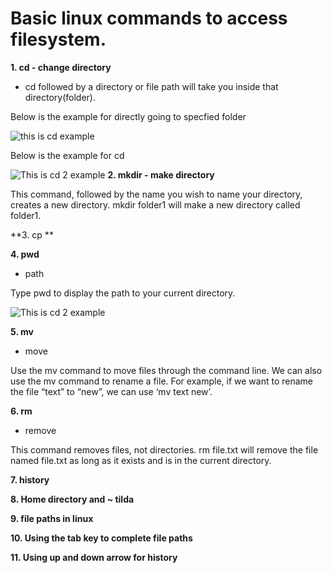 # Basic linux commands to access filesystem.

 **1. cd - change directory**

* cd followed by a directory or file path will take you inside that directory(folder).

Below is the example for directly going to specfied folder

![this is cd example](https://github.com/ds997/miniproject1-601-ds/blob/master/resources/cd.png)

Below is the example for cd 
 
 ![This is cd 2 example](https://github.com/ds997/miniproject1-601-ds/blob/master/resources/pwd.png)
  **2. mkdir - make directory**

This command, followed by the name you wish to name your directory, creates a new directory. mkdir folder1 will make a new directory called folder1.
 
 
 **3. cp **
 
 **4. pwd**
 
 - path

Type pwd to display the path to your current directory.

![This is cd 2 example](https://github.com/ds997/miniproject1-601-ds/blob/master/resources/pwd.png)
 
 **5. mv**
 
 - move

Use the mv command to move files through the command line. We can also use the mv command to rename a file. For example, if we want to rename the file “text” to “new”, we can use ‘mv text new’.
 
 **6. rm**
 - remove

This command removes files, not directories. rm file.txt will remove the file named file.txt as long as it exists and is in the current directory.
 
 **7. history**
 
 **8. Home directory and ~ tilda**
 
 **9. file paths in linux**
 
 **10. Using the tab key to complete file paths**
 
 **11. Using up and down arrow for history**
